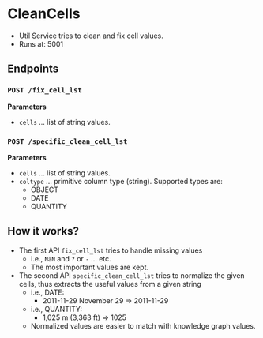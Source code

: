 # CleanCells
 
* Util Service tries to clean and fix cell values. 
* Runs at: 5001

## Endpoints

### `POST /fix_cell_lst`


**Parameters**
* `cells` ... list of string values.

### `POST /specific_clean_cell_lst`
**Parameters**
* `cells` ... list of string values.
* `coltype` ... primitive column type (string). Supported types are:
    * OBJECT
    * DATE
    * QUANTITY

## How it works?
* The first API `fix_cell_lst` tries to handle missing values 
    * i.e., `NaN` and `?` or `-` ... etc.
    * The most important values are kept.
* The second API `specific_clean_cell_lst` tries to normalize the given cells, thus extracts the useful values from a given string
    * i.e., DATE:
        * 2011-11-29 November 29 => 2011-11-29
    * i.e., QUANTITY:
        * 1,025 m (3,363 ft) => 1025
    * Normalized values are easier to match with knowledge graph values.
